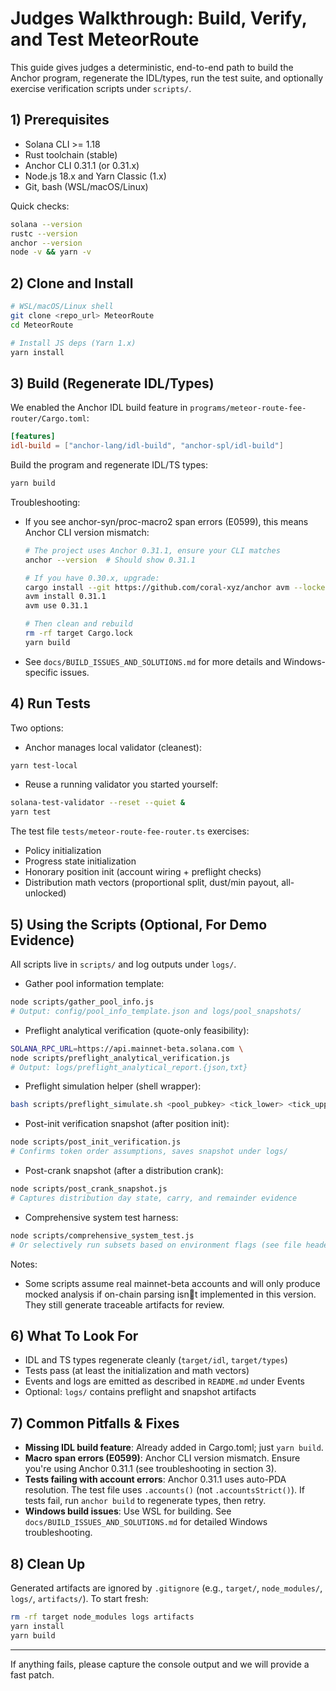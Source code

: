 # Judges Walkthrough: Build, Verify, and Test MeteorRoute

This guide gives judges a deterministic, end-to-end path to build the Anchor program, regenerate the IDL/types, run the test suite, and optionally exercise verification scripts under `scripts/`.

## 1) Prerequisites

- Solana CLI >= 1.18
- Rust toolchain (stable)
- Anchor CLI 0.31.1 (or 0.31.x)
- Node.js 18.x and Yarn Classic (1.x)
- Git, bash (WSL/macOS/Linux)

Quick checks:
```bash
solana --version
rustc --version
anchor --version
node -v && yarn -v
```

## 2) Clone and Install

```bash
# WSL/macOS/Linux shell
git clone <repo_url> MeteorRoute
cd MeteorRoute

# Install JS deps (Yarn 1.x)
yarn install
```

## 3) Build (Regenerate IDL/Types)

We enabled the Anchor IDL build feature in `programs/meteor-route-fee-router/Cargo.toml`:
```toml
[features]
idl-build = ["anchor-lang/idl-build", "anchor-spl/idl-build"]
```

Build the program and regenerate IDL/TS types:
```bash
yarn build
```

Troubleshooting:
- If you see anchor-syn/proc-macro2 span errors (E0599), this means Anchor CLI version mismatch:
  ```bash
  # The project uses Anchor 0.31.1, ensure your CLI matches
  anchor --version  # Should show 0.31.1
  
  # If you have 0.30.x, upgrade:
  cargo install --git https://github.com/coral-xyz/anchor avm --locked --force
  avm install 0.31.1
  avm use 0.31.1
  
  # Then clean and rebuild
  rm -rf target Cargo.lock
  yarn build
  ```
- See `docs/BUILD_ISSUES_AND_SOLUTIONS.md` for more details and Windows-specific issues.

## 4) Run Tests

Two options:

- Anchor manages local validator (cleanest):
```bash
yarn test-local
```

- Reuse a running validator you started yourself:
```bash
solana-test-validator --reset --quiet &
yarn test
```

The test file `tests/meteor-route-fee-router.ts` exercises:
- Policy initialization
- Progress state initialization
- Honorary position init (account wiring + preflight checks)
- Distribution math vectors (proportional split, dust/min payout, all-unlocked)

## 5) Using the Scripts (Optional, For Demo Evidence)

All scripts live in `scripts/` and log outputs under `logs/`.

- Gather pool information template:
```bash
node scripts/gather_pool_info.js
# Output: config/pool_info_template.json and logs/pool_snapshots/
```

- Preflight analytical verification (quote-only feasibility):
```bash
SOLANA_RPC_URL=https://api.mainnet-beta.solana.com \
node scripts/preflight_analytical_verification.js
# Output: logs/preflight_analytical_report.{json,txt}
```

- Preflight simulation helper (shell wrapper):
```bash
bash scripts/preflight_simulate.sh <pool_pubkey> <tick_lower> <tick_upper>
```

- Post-init verification snapshot (after position init):
```bash
node scripts/post_init_verification.js
# Confirms token order assumptions, saves snapshot under logs/
```

- Post-crank snapshot (after a distribution crank):
```bash
node scripts/post_crank_snapshot.js
# Captures distribution day state, carry, and remainder evidence
```

- Comprehensive system test harness:
```bash
node scripts/comprehensive_system_test.js
# Or selectively run subsets based on environment flags (see file header)
```

Notes:
- Some scripts assume real mainnet-beta accounts and will only produce mocked analysis if on-chain parsing isnt implemented in this version. They still generate traceable artifacts for review.

## 6) What To Look For

- IDL and TS types regenerate cleanly (`target/idl`, `target/types`)
- Tests pass (at least the initialization and math vectors)
- Events and logs are emitted as described in `README.md` under Events
- Optional: `logs/` contains preflight and snapshot artifacts

## 7) Common Pitfalls & Fixes

- **Missing IDL build feature**: Already added in Cargo.toml; just `yarn build`.
- **Macro span errors (E0599)**: Anchor CLI version mismatch. Ensure you're using Anchor 0.31.1 (see troubleshooting in section 3).
- **Tests failing with account errors**: Anchor 0.31.1 uses auto-PDA resolution. The test file uses `.accounts()` (not `.accountsStrict()`). If tests fail, run `anchor build` to regenerate types, then retry.
- **Windows build issues**: Use WSL for building. See `docs/BUILD_ISSUES_AND_SOLUTIONS.md` for detailed Windows troubleshooting.

## 8) Clean Up

Generated artifacts are ignored by `.gitignore` (e.g., `target/`, `node_modules/`, `logs/`, `artifacts/`). To start fresh:
```bash
rm -rf target node_modules logs artifacts
yarn install
yarn build
```

---
If anything fails, please capture the console output and we will provide a fast patch. 
